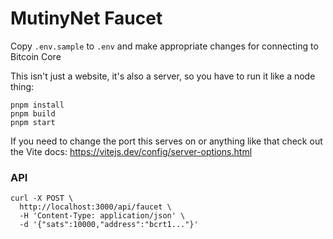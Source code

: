# MutinyNet Faucet

Copy `.env.sample` to `.env` and make appropriate changes for connecting to Bitcoin Core

This isn't just a website, it's also a server, so you have to run it like a node thing:

```
pnpm install
pnpm build
pnpm start
```

If you need to change the port this serves on or anything like that check out the Vite docs: https://vitejs.dev/config/server-options.html

### API

```
curl -X POST \
  http://localhost:3000/api/faucet \
  -H 'Content-Type: application/json' \
  -d '{"sats":10000,"address":"bcrt1..."}'
```
